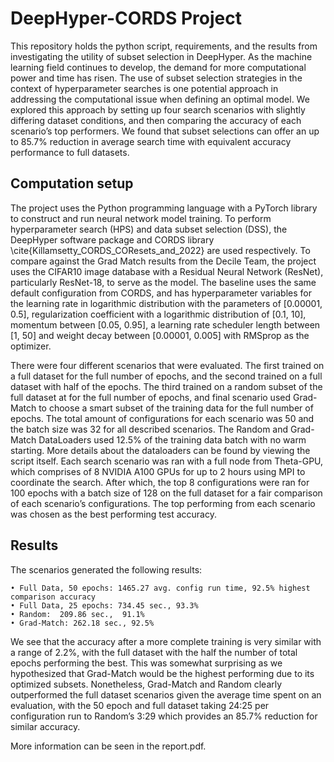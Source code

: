# DeepHyper-CORDS Project

This repository holds the python script, requirements, and the results from investigating the utility of subset selection in DeepHyper.
As the machine learning field continues to develop, the demand for more computational power and time has risen. The use of subset selection strategies in the context of hyperparameter searches is one potential approach in addressing the computational issue when defining an optimal model. We explored this approach by setting up four search scenarios with slightly differing dataset conditions, and then comparing the accuracy of each scenario’s top performers. We found that subset selections can offer an up to 85.7% reduction in average search time with equivalent accuracy performance to full datasets.

## Computation setup

The project uses the Python programming language with a PyTorch library to construct and run neural network model training. To perform hyperparameter search (HPS) and data subset selection (DSS), the DeepHyper software package and CORDS library \cite{Killamsetty_CORDS_COResets_and_2022} are used respectively. To compare against the Grad Match results from the Decile Team, the project uses the CIFAR10 image database with a Residual Neural Network (ResNet), particularly ResNet-18, to serve as the model. The baseline uses the same default configuration from CORDS, and has hyperparameter variables for the learning rate in logarithmic distribution with the parameters of [0.00001, 0.5], regularization coefficient with a logarithmic distribution of [0.1, 10], momentum between [0.05, 0.95], a learning rate scheduler length between [1, 50] and weight decay between [0.00001, 0.005] with RMSprop as the optimizer. 

There were four different scenarios that were evaluated. The first trained on a full dataset for the full number of epochs, and the second trained on a full dataset with half of the epochs. The third trained on a random subset of the full dataset at for the full number of epochs, and final scenario used Grad-Match to choose a smart subset of the training data for the full number of epochs. The total amount of configurations for each scenario was 50 and the batch size was 32 for all described scenarios. The Random and Grad-Match DataLoaders used 12.5\% of the training data batch with no warm starting. More details about the dataloaders can be found by viewing the script itself. Each search scenario was ran with a full node from Theta-GPU, which comprises of 8 NVIDIA A100 GPUs for up to 2 hours using MPI to coordinate the search. After which, the top 8 configurations were ran for 100 epochs with a batch size of 128 on the full dataset for a fair comparison of each scenario’s configurations. The top performing from each scenario was chosen as the best performing test accuracy. 

## Results

The scenarios generated the following results:

    • Full Data, 50 epochs: 1465.27 avg. config run time, 92.5% highest comparison accuracy
    • Full Data, 25 epochs: 734.45 sec., 93.3%
    • Random:  209.86 sec.,  91.1% 
    • Grad-Match: 262.18 sec., 92.5% 
    
We see that the accuracy after a more complete training is very similar with a range of 2.2%, with the full dataset with the half the number of total epochs performing the best. This was somewhat surprising as we hypothesized that Grad-Match would be the highest performing due to its optimized subsets. Nonetheless, Grad-Match and Random clearly outperformed the full dataset scenarios given the average time spent on an evaluation, with the 50 epoch and full dataset taking 24:25 per configuration run to Random’s 3:29 which provides an 85.7% reduction for similar accuracy. 

More information can be seen in the report.pdf.
